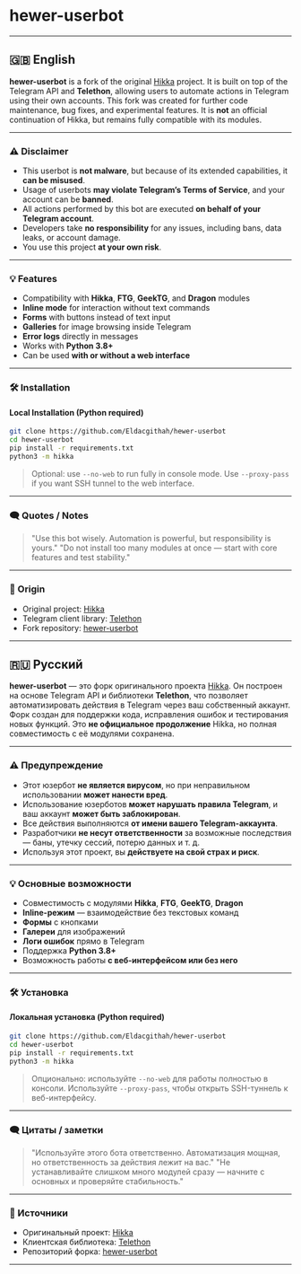 # hewer-userbot

---

## 🇬🇧 English

**hewer-userbot** is a fork of the original [Hikka](https://github.com/hikariatama/Hikka) project.
It is built on top of the Telegram API and **Telethon**, allowing users to automate actions in Telegram using their own accounts.
This fork was created for further code maintenance, bug fixes, and experimental features.
It is **not** an official continuation of Hikka, but remains fully compatible with its modules.

---

### ⚠️ Disclaimer

- This userbot is **not malware**, but because of its extended capabilities, it **can be misused**.
- Usage of userbots **may violate Telegram’s Terms of Service**, and your account can be **banned**.
- All actions performed by this bot are executed **on behalf of your Telegram account**.
- Developers take **no responsibility** for any issues, including bans, data leaks, or account damage.
- You use this project **at your own risk**.

---

### 💡 Features

- Compatibility with **Hikka**, **FTG**, **GeekTG**, and **Dragon** modules
- **Inline mode** for interaction without text commands
- **Forms** with buttons instead of text input
- **Galleries** for image browsing inside Telegram
- **Error logs** directly in messages
- Works with **Python 3.8+**
- Can be used **with or without a web interface**

---

### 🛠 Installation

#### Local Installation (Python required)

```bash
git clone https://github.com/Eldacgithah/hewer-userbot
cd hewer-userbot
pip install -r requirements.txt
python3 -m hikka
```

> Optional: use `--no-web` to run fully in console mode.
> Use `--proxy-pass` if you want SSH tunnel to the web interface.

---

### 🗨 Quotes / Notes

> "Use this bot wisely. Automation is powerful, but responsibility is yours."
> "Do not install too many modules at once — start with core features and test stability."

---

### 🔁 Origin

- Original project: [Hikka](https://github.com/hikariatama/Hikka)
- Telegram client library: [Telethon](https://github.com/LonamiWebs/Telethon)
- Fork repository: [hewer-userbot](https://github.com/Eldacgithah/hewer-userbot)

---

## 🇷🇺 Русский

**hewer-userbot** — это форк оригинального проекта [Hikka](https://github.com/hikariatama/Hikka).
Он построен на основе Telegram API и библиотеки **Telethon**, что позволяет автоматизировать действия в Telegram через ваш собственный аккаунт.
Форк создан для поддержки кода, исправления ошибок и тестирования новых функций.
Это **не официальное продолжение** Hikka, но полная совместимость с её модулями сохранена.

---

### ⚠️ Предупреждение

- Этот юзербот **не является вирусом**, но при неправильном использовании **может нанести вред**.
- Использование юзерботов **может нарушать правила Telegram**, и ваш аккаунт **может быть заблокирован**.
- Все действия выполняются **от имени вашего Telegram-аккаунта**.
- Разработчики **не несут ответственности** за возможные последствия — баны, утечку сессий, потерю данных и т. д.
- Используя этот проект, вы **действуете на свой страх и риск**.

---

### 💡 Основные возможности

- Совместимость с модулями **Hikka**, **FTG**, **GeekTG**, **Dragon**
- **Inline-режим** — взаимодействие без текстовых команд
- **Формы** с кнопками
- **Галереи** для изображений
- **Логи ошибок** прямо в Telegram
- Поддержка **Python 3.8+**
- Возможность работы **с веб-интерфейсом или без него**

---

### 🛠 Установка

#### Локальная установка (Python required)

```bash
git clone https://github.com/Eldacgithah/hewer-userbot
cd hewer-userbot
pip install -r requirements.txt
python3 -m hikka
```

> Опционально: используйте `--no-web` для работы полностью в консоли.
> Используйте `--proxy-pass`, чтобы открыть SSH-туннель к веб-интерфейсу.

---

### 🗨 Цитаты / заметки

> "Используйте этого бота ответственно. Автоматизация мощная, но ответственность за действия лежит на вас."
> "Не устанавливайте слишком много модулей сразу — начните с основных и проверяйте стабильность."

---

### 🔁 Источники

- Оригинальный проект: [Hikka](https://github.com/hikariatama/Hikka)
- Клиентская библиотека: [Telethon](https://github.com/LonamiWebs/Telethon)
- Репозиторий форка: [hewer-userbot](https://github.com/Eldacgithah/hewer-userbot)

---
